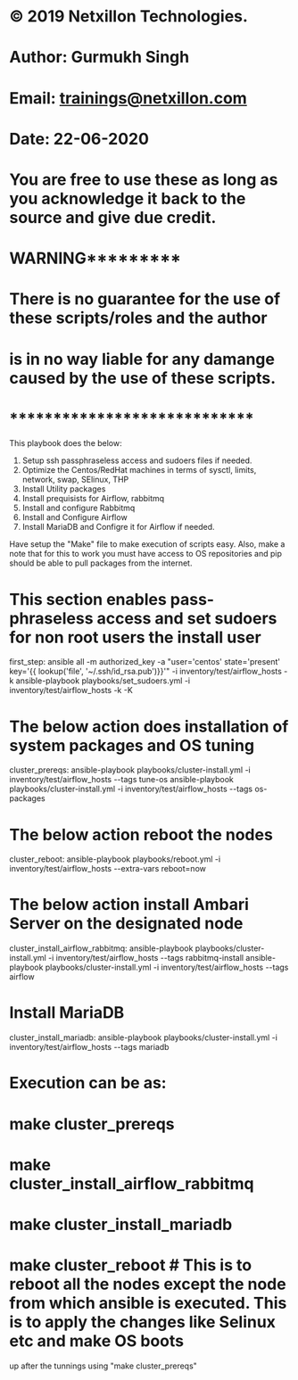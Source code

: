 # © 2019 Netxillon Technologies.
# Author: Gurmukh Singh
# Email: trainings@netxillon.com
# Date: 22-06-2020

# You are free to use these as long as you acknowledge it back to the source and give due credit.

# ******WARNING***************
# There is no guarantee for the use of these scripts/roles and the author
# is in no way liable for any damange caused by the use of these scripts.
# ****************************

This playbook does the below:

1. Setup ssh passphraseless access and sudoers files if needed.
2. Optimize the Centos/RedHat machines in terms of sysctl, limits, network, swap, SElinux, THP
3. Install Utility packages
4. Install prequisists for Airflow, rabbitmq
5. Install and configure Rabbitmq
6. Install and Configure Airflow
7. Install MariaDB and Configre it for Airflow if needed.

Have setup the "Make" file to make execution of scripts easy. Also, make a note that for this to work you must have access to OS repositories
and pip should be able to pull packages from the internet.

# This section enables pass-phraseless access and set sudoers for non root users the install user
first_step:
	ansible all  -m authorized_key -a "user='centos' state='present' key='{{ lookup('file', '~/.ssh/id_rsa.pub')}}'" -i inventory/test/airflow_hosts -k
	ansible-playbook playbooks/set_sudoers.yml -i inventory/test/airflow_hosts -k -K

# The below action does installation of system packages and OS tuning
cluster_prereqs:
	ansible-playbook playbooks/cluster-install.yml -i inventory/test/airflow_hosts  --tags tune-os
	ansible-playbook playbooks/cluster-install.yml -i inventory/test/airflow_hosts  --tags os-packages

# The below action reboot the nodes
cluster_reboot:
	ansible-playbook playbooks/reboot.yml -i inventory/test/airflow_hosts --extra-vars reboot=now

# The below action install Ambari Server on the designated node
cluster_install_airflow_rabbitmq:
	ansible-playbook playbooks/cluster-install.yml -i inventory/test/airflow_hosts  --tags rabbitmq-install
	ansible-playbook playbooks/cluster-install.yml -i inventory/test/airflow_hosts  --tags airflow

# Install MariaDB
cluster_install_mariadb:
	ansible-playbook playbooks/cluster-install.yml -i inventory/test/airflow_hosts  --tags mariadb

# Execution can be as:

# make cluster_prereqs
# make cluster_install_airflow_rabbitmq
# make cluster_install_mariadb
# make cluster_reboot # This is to reboot all the nodes except the node from which ansible is executed. This is to apply the changes like Selinux etc and make OS boots
up after the tunnings using "make cluster_prereqs"
